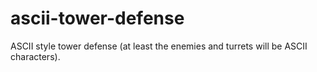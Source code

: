 ascii-tower-defense
===================

ASCII style tower defense (at least the enemies and turrets will be ASCII characters).

